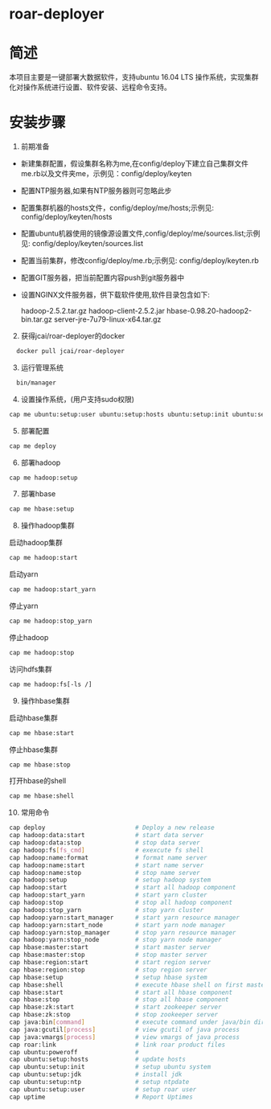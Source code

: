 # roar-deployer


简述
=========
本项目主要是一键部署大数据软件，支持ubuntu 16.04 LTS 操作系统，实现集群化对操作系统进行设置、软件安装、远程命令支持。


安装步骤
=========
1. 前期准备

  * 新建集群配置，假设集群名称为me,在config/deploy下建立自己集群文件me.rb以及文件夹me，示例见：config/deploy/keyten
  * 配置NTP服务器,如果有NTP服务器则可忽略此步
  * 配置集群机器的hosts文件，config/deploy/me/hosts;示例见: config/deploy/keyten/hosts
  * 配置ubuntu机器使用的镜像源设置文件,config/deploy/me/sources.list;示例见: config/deploy/keyten/sources.list
  * 配置当前集群，修改config/deploy/me.rb;示例见: config/deploy/keyten.rb 
  * 配置GIT服务器，把当前配置内容push到git服务器中
  * 设置NGINX文件服务器，供下载软件使用,软件目录包含如下:

    hadoop-2.5.2.tar.gz hadoop-client-2.5.2.jar hbase-0.98.20-hadoop2-bin.tar.gz server-jre-7u79-linux-x64.tar.gz

2. 获得jcai/roar-deployer的docker
  ```sh
    docker pull jcai/roar-deployer
  ```

3. 运行管理系统
  
  ```sh
    bin/manager
  ```
  
4. 设置操作系统，(用户支持sudo权限)
  ```sh
  cap me ubuntu:setup:user ubuntu:setup:hosts ubuntu:setup:init ubuntu:setup:ntp ubuntu:setup:jdk
  ```
  
5. 部署配置
  ```sh
  cap me deploy
  ```
  
6. 部署hadoop
  ```sh
  cap me hadoop:setup
  ```
  
7. 部署hbase
  ```sh
  cap me hbase:setup
  ```
8. 操作hadoop集群
 
 启动hadoop集群
  ```sh
  cap me hadoop:start
  ```
  启动yarn
  ```sh
  cap me hadoop:start_yarn
  ```
  停止yarn
  ```sh
  cap me hadoop:stop_yarn
  ```
  停止hadoop
  ```sh
  cap me hadoop:stop
  ```
  访问hdfs集群
  ```sh
  cap me hadoop:fs[-ls /]
  ```
9. 操作hbase集群
  
 启动hbase集群
  ```sh
  cap me hbase:start
  ```
  停止hbase集群
  ```sh
  cap me hbase:stop
  ```
  打开hbase的shell
  ```sh
  cap me hbase:shell
  ```
10. 常用命令
  
  ```sh
  cap deploy                         # Deploy a new release
  cap hadoop:data:start              # start data server
  cap hadoop:data:stop               # stop data server
  cap hadoop:fs[fs_cmd]              # exexcute fs shell
  cap hadoop:name:format             # format name server
  cap hadoop:name:start              # start name server
  cap hadoop:name:stop               # stop name server
  cap hadoop:setup                   # setup hadoop system
  cap hadoop:start                   # start all hadoop component
  cap hadoop:start_yarn              # start yarn cluster
  cap hadoop:stop                    # stop all hadoop component
  cap hadoop:stop_yarn               # stop yarn cluster
  cap hadoop:yarn:start_manager      # start yarn resource manager
  cap hadoop:yarn:start_node         # start yarn node manager
  cap hadoop:yarn:stop_manager       # stop yarn resource manager
  cap hadoop:yarn:stop_node          # stop yarn node manager
  cap hbase:master:start             # start master server
  cap hbase:master:stop              # stop master server
  cap hbase:region:start             # start region server
  cap hbase:region:stop              # stop region server
  cap hbase:setup                    # setup hbase system
  cap hbase:shell                    # execute hbase shell on first master server
  cap hbase:start                    # start all hbase component
  cap hbase:stop                     # stop all hbase component
  cap hbase:zk:start                 # start zookeeper server
  cap hbase:zk:stop                  # stop zookeeper server
  cap java:bin[command]              # execute command under java/bin directory
  cap java:gcutil[process]           # view gcutil of java process
  cap java:vmargs[process]           # view vmargs of java process
  cap roar:link                      # link roar product files
  cap ubuntu:poweroff                # 
  cap ubuntu:setup:hosts             # update hosts
  cap ubuntu:setup:init              # setup ubuntu system
  cap ubuntu:setup:jdk               # install jdk
  cap ubuntu:setup:ntp               # setup ntpdate
  cap ubuntu:setup:user              # setup roar user
  cap uptime                         # Report Uptimes
  ```


